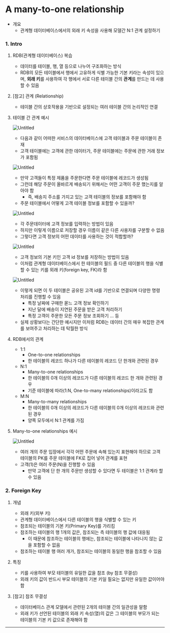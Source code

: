 # **A many-to-one relationship**

- 개요
    - 관계형 데이터베이스에서의 외래 키 속성을 사용해 모델간 N:1 관계 설정하기

### **1. Intro**

1. RDB(관계형 데이터베이스) 복습
    - 데이터를 테이블, 행, 열 등으로 나누어 구조화하는 방식
    - RDB의 모든 테이블에서 행에서 고유하게 식별 가능한 기본 키라는 속성이 있으며, **외래 키**를 사용하여 각 행에서 서로 다른  테이블 간의 **관계**를 만드는 데 사용할 수 있음
    
2. [참고] 관계 (Relationship)
    - 테이블 간의 상호작용을 기반으로 설정되는 여러 테이블 간의 논리적인 연결
    
3. 테이블 간 관계 예시
    
    ![Untitled](https://s3-us-west-2.amazonaws.com/secure.notion-static.com/ccc5c1e8-fee5-4e1b-be5f-e0713158f936/Untitled.png)
    
    - 다음과 같이 어떠한 서비스의 데이터베이스에 고객 테이블과 주문 테이블이 존재
    - 고객 테이블에는 고객에 관한 데이터가, 주문 테이블에는 주문에 관한 거래 정보가 포함됨
    
    ![Untitled](https://s3-us-west-2.amazonaws.com/secure.notion-static.com/d88c5f29-812a-4f00-8250-bcb8aa1be28c/Untitled.png)
    
    - 만약 고객들이 특정 제품을 주문한다면 주문 테이블에 레코드가 생성됨
    - 그런데 해당 주문이 올바르게 배송되기 위해서는 어떤 고객이 주문 했는지를 알아야 함
        - 즉, 배송지 주소를 가지고 있는 고객 테이블의 정보를 포함해야 함
    - 주문 테이블에서 어떻게 고객 테이블 정보를 포함할 수 있을까?
    
    ![Untitled](https://s3-us-west-2.amazonaws.com/secure.notion-static.com/bc1bcb1d-84f8-4cb5-a097-bc5925e23faf/Untitled.png)
    
    - 각 주문데이터에 고객 정보를 입력하는 방법이 있음
    - 하지만 이렇게 이름으로 저장할 경우 이름이 같은 다른 사용자를 구분할 수 없음
    - 그렇다면 고객 정보의 어떤 데이터를 사용하는 것이 적합할까?
    
    ![Untitled](https://s3-us-west-2.amazonaws.com/secure.notion-static.com/0610e11e-daf6-4784-8b12-0d28a1669838/Untitled.png)
    
    - 고객 정보의 기본 키인 고객 id 정보를 저장하는 방법이 있음
    - 이처럼 관계형 데이터베이스에서 한 테이블의 필드 중 다른 테이블의 행을 식별할 수 있는 키를 외래 키(foreign key, FK)라 함
    
    ![Untitled](https://s3-us-west-2.amazonaws.com/secure.notion-static.com/3a39ecbf-5ba7-4b82-91c4-24a389f45c00/Untitled.png)
    
    - 이렇게 되면 이 두 테이블은 공유된 고객 id를 기반으로 연결되며 다양한 명령 처리를 진행할 수 있음
        - 특정 날짜에 구매한 몯느 고객 정보 확인하기
        - 지난 달에 배송이 지연된 주문을 받은 고객 처리하기
        - 특정 고객이 주문한 모든 주문 정보 조회하기 … 등
    - 실제 상황보다는 간단한 예시지만 이처럼 RDB는 데이터 간의 매우 복잡한 관계를 보여주고 처리하는 데 탁월한 방식
    
4. RDB에서의 관계
    - 1:1
        - One-to-one relationships
        - 한 테이블의 레코드 하나가 다른 테이블의 레코드 단 한개와 관련된 경우
    - N:1
        - Many-to-one relationships
        - 한 테이블의 0개 이상의 레코드가 다른 테이블의 레코드 한 개와 관련된 경우
        - 기준 테이블에 따라(1:N, One-to-many relationships)이라고도 함
    - M:N
        - Many-to-many relationships
        - 한 테이블의 0개 이상의 레코드가 다른 테이블의 0개 이상의 레코드와 관련된 경우
        - 양쪽 모두에서 N:1 관계를 가짐
    
5. Many-to-one relationships 예시
    
    ![Untitled](https://s3-us-west-2.amazonaws.com/secure.notion-static.com/3dc529f7-bbab-426c-b7a0-f3a99685f9eb/Untitled.png)
    
    - 여러 개의 주문 입장에서 각각 어떤 주문에 속해 있는지 표현해야 하므로 고객 테이블의 PK를 주문 테이블에 FK로 집어 넣어 관계를 표현
    - 고객(1)은 여러 주문(N)을 진행할 수 있음
        - 만약 고객에 단 한 개의 주문만 생성할 수 있다면 두 테이블은 1:1 관계라 할 수 있음

### **2. Foreign Key**

1. 개념
    - 외래 키(외부 키)
    - 관계형 데이터베이스에서 다른 테이블의 행을 식별할 수 있는 키
    - 참조되는 테이블의 기본 키(Primary Key)를 가리킴
    - 참조하는 테이블의 행 1개의 값은, 참조되는 측 테이블의 행 값에 대응됨
        - 이 때문에 참조하는  테이블의 행에는,  참조되는 테이블에 나타나지 않는 값을 포함할 수 없음
    - 참조하는 테이블 행 여러 개가, 참조되는 테이블의 동일한 행을  참조할 수 있음
    
2. 특징
    - 키를 사용하여 부모 테이블의 유일한 값을 참조 (by 참조 무결성)
    - 외래 키의 값이 반드시 부모 테이블의 기본 키일 필요는 없지만 유일한 값이어야 함
    
3. [참고] 참조 무결성
    - 데이터베이스 관계 모델에서 관련된 2개의 테이블 간의 일관성을 말함
    - 외래 키가 선언된 테이블의 외래 키 속성(열)의 값은 그 테이블의 부모가 되는 테이블의 기본 키 값으로 존재해야 함

---
